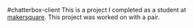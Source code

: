 #chatterbox-client
This is a project I completed as a student at [makersquare](http://makersquare.com). This project was worked on with a pair.